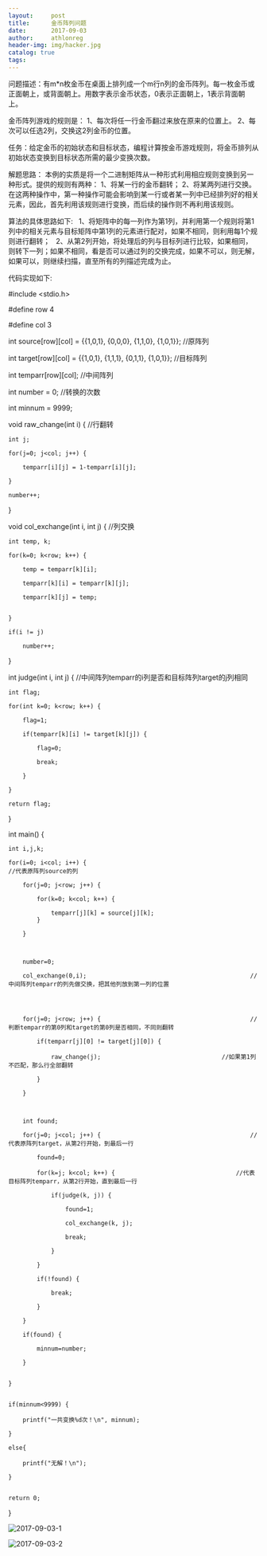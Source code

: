 ```yaml
---
layout:     post
title:      金币阵列问题
date:       2017-09-03
author:     athlonreg
header-img: img/hacker.jpg
catalog: true
tags:
---
```



问题描述：有m*n枚金币在桌面上排列成一个m行n列的金币阵列。每一枚金币或正面朝上，或背面朝上。用数字表示金币状态，0表示正面朝上，1表示背面朝上。

金币阵列游戏的规则是：
1、每次将任一行金币翻过来放在原来的位置上。
2、每次可以任选2列，交换这2列金币的位置。

任务：给定金币的初始状态和目标状态，编程计算按金币游戏规则，将金币排列从初始状态变换到目标状态所需的最少变换次数。

解题思路：
    本例的实质是将一个二进制矩阵从一种形式利用相应规则变换到另一种形式。提供的规则有两种：
    1、将某一行的金币翻转；
    2、将某两列进行交换。
    在这两种操作中，第一种操作可能会影响到某一行或者某一列中已经排列好的相关元素，因此，首先利用该规则进行变换，而后续的操作则不再利用该规则。
    
算法的具体思路如下:
    1、将矩阵中的每一列作为第1列，并利用第一个规则将第1列中的相关元素与目标矩阵中第1列的元素进行配对，如果不相同，则利用每1个规则进行翻转；
    2、从第2列开始，将处理后的列与目标列进行比较，如果相同，则转下一列；如果不相同，看是否可以通过列的交换完成，如果不可以，则无解，如果可以，则继续扫描，直至所有的列描述完成为止。

代码实现如下:

#include <stdio.h>

#define row 4

#define col 3


int source[row][col] = {{1,0,1}, {0,0,0}, {1,1,0}, {1,0,1}};           		//原阵列

int target[row][col] = {{1,0,1}, {1,1,1}, {0,1,1}, {1,0,1}};           		//目标阵列

int temparr[row][col];								//中间阵列

int number = 0;                                                        		//转换的次数

int minnum = 9999;



void raw_change(int i) {                                                	//行翻转
    
	int j;
    
	for(j=0; j<col; j++) {
        
		temparr[i][j] = 1-temparr[i][j];
    
	}
    
	number++;
    

}



void col_exchange(int i, int j) {                                       	//列交换
    
	int temp, k;
    
	for(k=0; k<row; k++) {
        
		temp = temparr[k][i];
        
		temparr[k][i] = temparr[k][j];
        
		temparr[k][j] = temp;
        
    
	}
    
	if(i != j)
        
		number++;

}



int judge(int i, int j) {                                               	//中间阵列temparr的i列是否和目标阵列target的j列相同
    
	int flag;
    
	for(int k=0; k<row; k++) {
        
		flag=1;
        
		if(temparr[k][i] != target[k][j]) {
            
			flag=0;
            
			break;
        
		}
    
	}
    
	return flag;

}




int main() {
    
    
	int i,j,k;
    
	for(i=0; i<col; i++) {                                              	//代表原阵列source的列
        
		for(j=0; j<row; j++) {
            
			for(k=0; k<col; k++) {
                
				temparr[j][k] = source[j][k];                              
			}
        
		}
    
    
        
		number=0;
        
		col_exchange(0,i);                                              //中间阵列temparr的列先做交换，把其他列放到第一列的位置
  
      
        
        
		for(j=0; j<row; j++) {                                          //判断temparr的第0列和target的第0列是否相同，不同则翻转
            
			if(temparr[j][0] != target[j][0]) {
                
				raw_change(j);                                	//如果第1列不匹配，那么行全部翻转
            
			}
        
		}
        
        

		int found;
        
		for(j=0; j<col; j++) {                                          //代表原阵列target，从第2行开始，到最后一行
            
			found=0;
            
			for(k=j; k<col; k++) {                              	//代表目标阵列temparr，从第2行开始，直到最后一行
                
				if(judge(k, j)) {
                    
					found=1;
                    
					col_exchange(k, j);
                    
					break;
                
				}
            
			}
            
			if(!found) {
                
				break;
            
			}
        
		}
        
		if(found) {
            
			minnum=number;
        
		}
        
    
	}
    

	if(minnum<9999) {
        
		printf("一共变换%d次！\n", minnum);
    
	}
    
	else{
        
		printf("无解！\n");
    
	}
  
  
	return 0;

}

![2017-09-03-1](http://ovefvi4g3.bkt.clouddn.com/2017-09-03-1-1.png)

![2017-09-03-2](http://ovefvi4g3.bkt.clouddn.com/2017-09-03-2-1.png)

